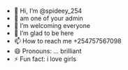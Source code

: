 - 👋 Hi, I’m @spideey_254
- 👀 am one of your admin
- 🌱 I’m welcoming everyone
- 💞️ I’m glad to be here
- 📫 How to reach me +254757567098
- 😄 Pronouns: ... brilliant 
- ⚡ Fun fact: i love girls

<!---
luckyguy16778/luckyguy16778 is a ✨ special ✨ repository because its `README.md` (this file) appears on your GitHub profile.
You can click the Preview link to take a look at your changes.
--->
